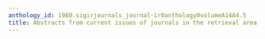 ```yaml
---
anthology_id: 1980.sigirjournals_journal-ir0anthology0volumeA14A4.5
title: Abstracts from current issues of journals in the retrieval area
---
```

